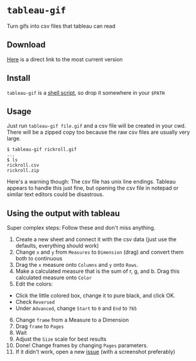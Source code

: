 # `tableau-gif`

Turn gifs into csv files that tableau can read

## Download

[Here][dl] is a direct link to the most current version

## Install

`tableau-gif` is a [shell script][bin], so drop it somewhere in your `$PATH`

## Usage

Just run `tableau-gif file.gif` and a csv file will be created in your cwd.
There will be a zipped copy too because the raw csv files are usually very large.

    $ tableau-gif rickroll.gif
    ...
    $ ls
    rickroll.csv
    rickroll.zip

Here's a warning though: The csv file has unix line endings.  Tableau appears to
handle this just fine, but opening the csv file in notepad or similar text editors
could be disastrous.

## Using the output with tableau

Super complex steps: Follow these and don't miss anything.

1. Create a new sheet and connect it with the csv data (just use the defaults, everything should work)
2. Change `x` and `y` from `Measures` to `Dimension` (drag) and convert them both to continuous
3. Drag the `x` measure onto `Columns` and `y` onto `Rows`.
4. Make a calculated measure that is the sum of r, g, and b.  Drag this calculated measure onto `Color`
5. Edit the colors:
 * Click the little colored box, change it to pure black, and click OK.
 * Check `Reversed`
 * Under `Advanced`, change `Start` to `0` and `End` to `765`
6. Change `frame` from a Measure to a Dimension
7. Drag `frame` to `Pages`
8. Wait
9. Adjust the `Size` scale for best results
9. Done!  Change frames by changing `Pages` parameters.
10. If it didn't work, open a new [issue][issue] (with a screenshot preferably)

[bin]: https://github.com/Dlom/tableau-gif/blob/master/tableau-gif
[dl]:  https://raw.github.com/Dlom/tableau-gif/master/tableau-gif
[issue]: https://github.com/Dlom/tableau-gif/issues/new
